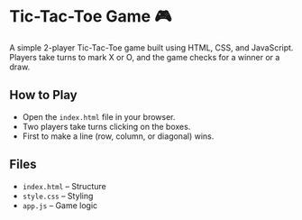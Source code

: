 # Tic-Tac-Toe Game 🎮

A simple 2-player Tic-Tac-Toe game built using HTML, CSS, and JavaScript. Players take turns to mark X or O, and the game checks for a winner or a draw.

## How to Play
- Open the `index.html` file in your browser.
- Two players take turns clicking on the boxes.
- First to make a line (row, column, or diagonal) wins.

## Files
- `index.html` – Structure
- `style.css` – Styling
- `app.js` – Game logic
